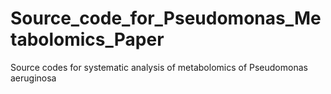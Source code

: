 # Source_code_for_Pseudomonas_Metabolomics_Paper
Source codes for systematic analysis of metabolomics of Pseudomonas aeruginosa
